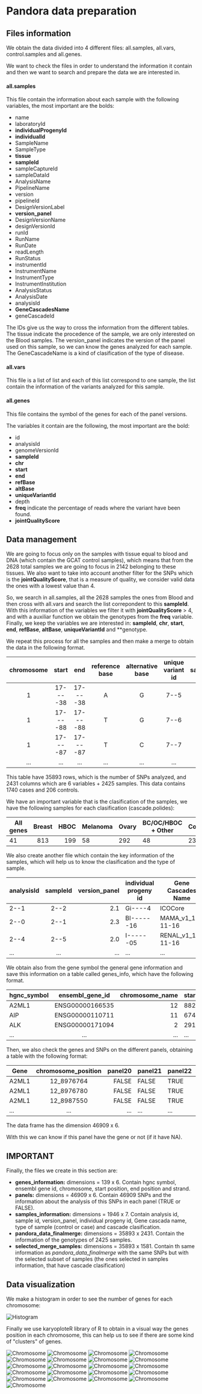 # Pandora data preparation

## Files information

We obtain the data divided into 4 different files: all.samples, all.vars, control.samples and all.genes.

We want to check the files in order to understand the information it contain and then we want to search and prepare the data we are interested in.

#### all.samples
This file contain the information about each sample with the following variables, the most important are the bolds:
  - name                  
  - laboratoryId        
  - **individualProgenyId** 
  - **individualId**         
  - SampleName           
  - SampleType           
  - **tissue**
  - **sampleId**            
  - sampleCaptureId
  - sampleDataId         
  - AnalysisName
  - PipelineName         
  - version
  - pipelineId           
  - DesignVersionLabel
  - **version_panel**              
  - DesignVersionName
  - designVersionId      
  - runId
  - RunName
  - RunDate
  - readLength
  - RunStatus
  - instrumentId
  - InstrumentName
  - InstrumentType
  - InstrumentInstitution
  - AnalysisStatus
  - AnalysisDate
  - analysisId
  - **GeneCascadesName**
  - geneCascadeId

The IDs give us the way to cross the information from the different tables.
The tissue indicate the procedence of the sample, we are only interested on the Blood samples. 
The version_panel indicates the version of the panel used on this sample, so we can know the genes analyzed for each sample. 
The GeneCascadeName is a kind of clasification of the type of disease. 

#### all.vars
This file is a list of list and each of this list correspond to one sample, the list contain the information of the variants analyzed for this sample. 

#### all.genes
This file contains the symbol of the genes for each of the panel versions.

The variables it contain are the following, the most important are the bold:

  - id
  - analysisId
  - genomeVersionId
  - **sampleId**
  - **chr**
  - **start**
  - **end**
  - **refBase**
  - **altBase**
  - **uniqueVariantId**
  - depth
  - **freq** indicate the percentage of reads where the variant have been found.
  - **jointQualityScore**

## Data management

We are going to focus only on the samples with tissue equal to blood and DNA (which contain the GCAT control samples), which means that from the 2628 total samples we are going to focus in 2142 belonging to these tissues. 
We also want to take into account another filter for the SNPs which is the **jointQualityScore**, that is a measure of quality, we consider valid data the ones with a lowest value than 4.

So, we search in all.samples, all the 2628 samples the ones from Blood and then cross with all.vars and search the list correpondent to this **sampleId**. With this information of the variables we filter it with **jointQualityScore** > 4, and with a auxiliar function we obtain the genotypes from the **freq** variable. Finally, we keep the variables we are interested in: **sampleId**, **chr**, **start**, **end**, **refBase**, **altBase**, **uniqueVariantId** and **genotype.

We repeat this process for all the samples and then make a merge to obtain the data in the following format.

| chromosome |   start  |    end   | reference base | alternative base | unique variant id | sample1_id | sample2_id | ... |
|:----------:|:--------:|:--------:|:--------------:|:----------------:|:-----------------:|:-------:|:-------:|:---:|
|      1     | 17----38 | 17----38 |        A       |         G        |        7--5       |   1/1   |   1/1   | ... |
|      1     | 17----88 | 17----88 |        T       |         G        |        7--6       |   1/1   |   1/0   | ... |
|      1     | 17----87 | 17----87 |        T       |         C        |        7--7       |   1/1   |   1/1   | ... |
|     ...    |    ...   |    ...   |       ...      |        ...       |        ...        |   ...   |   ...   | ... |

This table have 35893 rows, which is the number of SNPs analyzed, and 2431 columns which are 6 variables + 2425 samples. This data contains 1740 cases and 206 controls.

We have an important variable that is the clasification of the samples, we have the following samples for each clasification (cascade.polides):

| All genes | **Breast** | HBOC | Melanoma | **Ovary** | BC/OC/HBOC + Other | **Control** | HNPCC | Other | Polyposis |
|-----------|:------:|-----:|----------|-------|--------------------|---------|-------|-------|-----------|
| 41        |   813  |  199 | 58       | 292   | 48                 | 238     | 190   | 118   | 198       |

We also create another file which contain the key information of the samples, which will help us to know the clasification and the type of sample.

| analysisId | sampleId | version_panel | individual progeny id  | Gene Cascades Name | Type    | Cascades.polides |
|------------|:--------:|--------------:|------------------------|--------------------|---------|------------------|
| 2--1       |   2--2   |           2.1 | Gi----4                | ICOCore            | Control | NA               |
| 2--0       |   2--1   |           2.3 | BI------16             | MAMA_v1_11-11-16   | Case    | Breast           |
| 2--4       |   2--5   |           2.0 | I------05              | RENAL_v1_11-11-16  | Case    | Other            |
| ...        | ...      | ...           | ...                    | ...                | ...     | ...              |

We obtain also from the gene symbol the general gene information and save this information on a table called genes_info, which have the following format. 

| hgnc_symbol | ensembl_gene_id | chromosome_name | start_position | end_position | strand |
|-------------|:---------------:|----------------:|----------------|--------------|--------|
| A2ML1       | ENSG00000166535 |              12 | 8822472        | 8887001      | +      |
| AIP         | ENSG00000110711 |              11 | 67483041       | 67491103     | +      |
| ALK         | ENSG00000171094 |               2 | 29192774       | 29921566     | -      |
| ...         | ...             | ...             | ...            | ...          | ...    |

Then, we also check the genes and SNPs on the different panels, obtaining a table with the following format:

| Gene  | chromosome_position | panel20 | panel21 | panel22 | panel23 |
|-------|:-------------------:|--------:|---------|---------|---------|
| A2ML1 |      12_8976764     |   FALSE | FALSE   | TRUE    | TRUE    |
| A2ML1 |      12_8976780     |   FALSE | FALSE   | TRUE    | TRUE    |
| A2ML1 |      12_8987550     |   FALSE | FALSE   | TRUE    | TRUE    |
| ...   | ...                 | ...     | ...     | ...     | ...     |

The data frame has the dimension 46909 x 6.

With this we can know if this panel have the gene or not (if it have NA).

## IMPORTANT

Finally, the files we create in this section are:

  - **genes_information:** dimensions = 139 x 6. Contain hgnc symbol, ensembl gene id, chromosome, start position, end position and strand.
  - **panels:** dimensions = 46909 x 6. Contain 46909 SNPs and the information about the analysis of this SNPs in each panel (TRUE or FALSE).
  - **samples_information:** dimensions = 1946 x 7.  Contain analysis id, sample id, version_panel, individual progeny id, Gene cascada name, type of sample (control or case) and cascade clasification.
  - **pandora_data_finalmerge:** dimensions = 35893 x 2431. Contain the information of the genotypes of 2425 samples.
  - **selected_merge_samples:** dimensions = 35893 x 1581. Contain th same information as *pandora_data_finalmerge* with the same SNPs but with the selected subset of samples (the ones selected in samples information, that have cascade clasification) 

## Data visualization 

We make a histogram in order to see the number of genes for each chromosome: 

![Histogram](graphs/genes_per_chr.png)

Finally we use karyoploteR library of R to obtain in a visual way the genes position in each chromosome, this can help us to see if there are some kind of "clusters" of genes.

![Chromosome](graphs/Chr1_genes.png)
![Chromosome](graphs/Chr2_genes.png)
![Chromosome](graphs/Chr3_genes.png)
![Chromosome](graphs/Chr4_genes.png)
![Chromosome](graphs/Chr5_genes.png)
![Chromosome](graphs/Chr6_genes.png)
![Chromosome](graphs/Chr7_genes.png)
![Chromosome](graphs/Chr8_genes.png)
![Chromosome](graphs/Chr9_genes.png)
![Chromosome](graphs/Chr10_genes.png)
![Chromosome](graphs/Chr11_genes.png)
![Chromosome](graphs/Chr12_genes.png)
![Chromosome](graphs/Chr13_genes.png)
![Chromosome](graphs/Chr14_genes.png)
![Chromosome](graphs/Chr15_genes.png)
![Chromosome](graphs/Chr16_genes.png)
![Chromosome](graphs/Chr17_genes.png)
![Chromosome](graphs/Chr18_genes.png)
![Chromosome](graphs/Chr19_genes.png)
![Chromosome](graphs/Chr22_genes.png)
![Chromosome](graphs/ChrX_genes.png)


